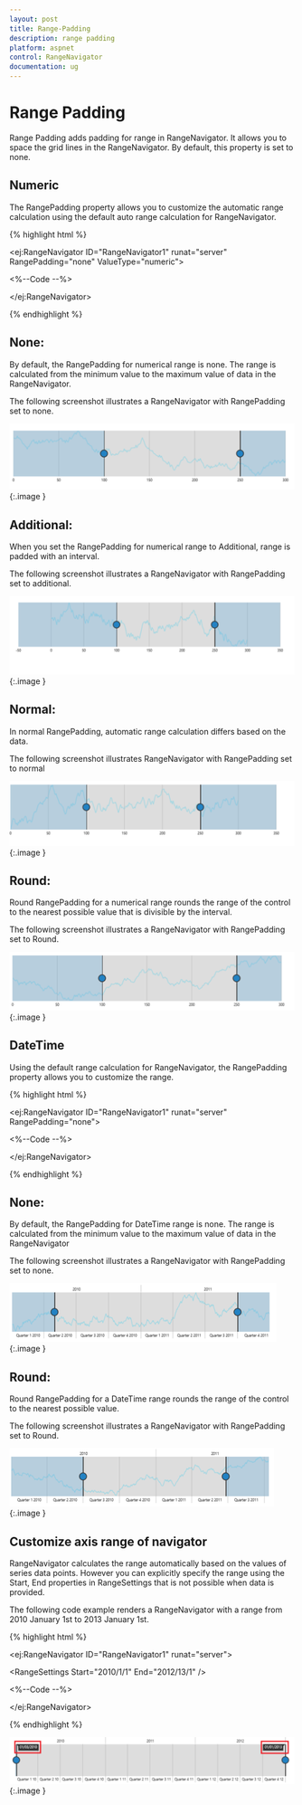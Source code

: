 ```yaml
---
layout: post
title: Range-Padding
description: range padding
platform: aspnet
control: RangeNavigator
documentation: ug
---
```


# Range Padding

Range Padding adds padding for range in RangeNavigator. It allows you to space the grid lines in the RangeNavigator.  By default, this property is set to none.

## Numeric

The RangePadding property allows you to customize the automatic range calculation using the default auto range calculation for RangeNavigator. 

{% highlight html %}

&lt;ej:RangeNavigator ID="RangeNavigator1" runat="server" RangePadding="none" ValueType="numeric"&gt;         

  &lt;%--Code --%&gt;

&lt;/ej:RangeNavigator&gt;

{% endhighlight %}

## None:

By default, the RangePadding for numerical range is none. The range is calculated from the minimum value to the maximum value of data in the RangeNavigator.

The following screenshot illustrates a RangeNavigator with RangePadding set to none.



![](Range-Padding_images/Range-Padding_img1.png)
{:.image }


## Additional:

When you set the RangePadding for numerical range to Additional, range is padded with an interval.

The following screenshot illustrates a RangeNavigator with RangePadding set to additional.



![](Range-Padding_images/Range-Padding_img2.png)
{:.image }


## Normal:

In normal RangePadding, automatic range calculation differs based on the data. 

The following screenshot illustrates RangeNavigator with RangePadding set to normal

![](Range-Padding_images/Range-Padding_img3.png) 
{:.image }


## Round:

Round RangePadding for a numerical range rounds the range of the control to the nearest possible value that is divisible by the interval.

The following screenshot illustrates a RangeNavigator with RangePadding set to Round.

![](Range-Padding_images/Range-Padding_img4.png) 
{:.image }


## DateTime

Using the default range calculation for RangeNavigator, the RangePadding property allows you to customize the range. 

{% highlight html %}

&lt;ej:RangeNavigator ID="RangeNavigator1" runat="server" RangePadding="none"&gt;         

  &lt;%--Code --%&gt;

&lt;/ej:RangeNavigator&gt;

{% endhighlight %}

## None:

By default, the RangePadding for DateTime range is none. The range is calculated from the minimum value to the maximum value of data in the RangeNavigator

The following screenshot illustrates a RangeNavigator with RangePadding set to none.

![](Range-Padding_images/Range-Padding_img5.png)
{:.image }


## Round:

Round RangePadding for a DateTime range rounds the range of the control to the nearest possible value.

The following screenshot illustrates a RangeNavigator with RangePadding set to Round.

![](Range-Padding_images/Range-Padding_img6.png) 
{:.image }


## Customize axis range of navigator

RangeNavigator calculates the range automatically based on the values of series data points. However you can explicitly specify the range using the Start, End properties in RangeSettings that is not possible when data is provided.

The following code example renders a RangeNavigator with a range from 2010 January 1st to 2013 January 1st. 

{% highlight html %}

&lt;ej:RangeNavigator ID="RangeNavigator1" runat="server"&gt;         

&lt;RangeSettings Start="2010/1/1" End="2012/13/1" /&gt;

  &lt;%--Code --%&gt;

&lt;/ej:RangeNavigator&gt;

{% endhighlight %}

![](Range-Padding_images/Range-Padding_img7.png)
{:.image }


